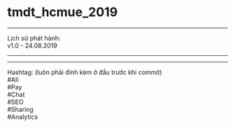﻿# tmdt_hcmue_2019
  
---  
Lịch sử phát hành:  
v1.0 - 24.08.2019  
  
---  

  
---  
Hashtag: (luôn phải đính kèm ở đầu trước khi commit)  
#All  
#Pay  
#Chat  
#SEO  
#Sharing  
#Analytics
